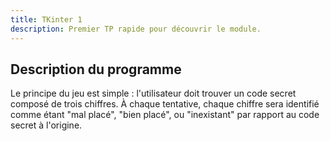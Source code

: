 ```yaml
---
title: TKinter 1
description: Premier TP rapide pour découvrir le module.
---
```


## Description du programme
Le principe du jeu est simple : l'utilisateur doit trouver un code secret composé de trois chiffres. À chaque tentative, chaque chiffre sera identifié comme étant "mal placé", "bien placé", ou "inexistant" par rapport au code secret à l'origine.